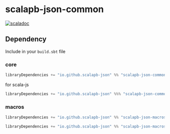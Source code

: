 # scalapb-json-common
[![scaladoc](https://javadoc-badge.appspot.com/io.github.scalapb-json/scalapb-json-common_2.12.svg?label=scaladoc)](https://javadoc-badge.appspot.com/io.github.scalapb-json/scalapb-json-common_2.12/scalapb_json/index.html?javadocio=true)

## Dependency

Include in your `build.sbt` file

### core

```scala
libraryDependencies += "io.github.scalapb-json" %% "scalapb-json-common" % "0.8.3"
```

for scala-js

```scala
libraryDependencies += "io.github.scalapb-json" %%% "scalapb-json-common" % "0.8.3"
```

### macros

```scala
libraryDependencies += "io.github.scalapb-json" %% "scalapb-json-macros" % "0.8.3"
```

```scala
libraryDependencies += "io.github.scalapb-json" %% "scalapb-json-macros-java" % "0.8.3"
```
